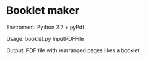 Booklet maker
=======

Enviroment: Python 2.7 + pyPdf

Usage: booklet.py InputPDFFile

Output: PDF file with rearranged pages likes a booklet.
